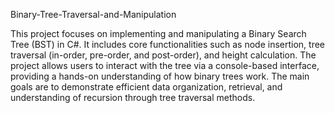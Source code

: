 Binary-Tree-Traversal-and-Manipulation

This project focuses on implementing and manipulating a Binary Search Tree (BST) in C#. It includes core functionalities such as node insertion, tree traversal (in-order, pre-order, and post-order), and height calculation. The project allows users to interact with the tree via a console-based interface, providing a hands-on understanding of how binary trees work. The main goals are to demonstrate efficient data organization, retrieval, and understanding of recursion through tree traversal methods.
